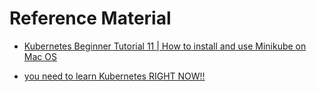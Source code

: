 # Reference Material

- [Kubernetes Beginner Tutorial 11 | How to install and use Minikube on Mac OS](https://www.youtube.com/watch?v=zwmjzU62LWQ&ab_channel=AutomationStepbyStep)

- [you need to learn Kubernetes RIGHT NOW!!](https://www.youtube.com/watch?v=7bA0gTroJjw&ab_channel=NetworkChuck)

